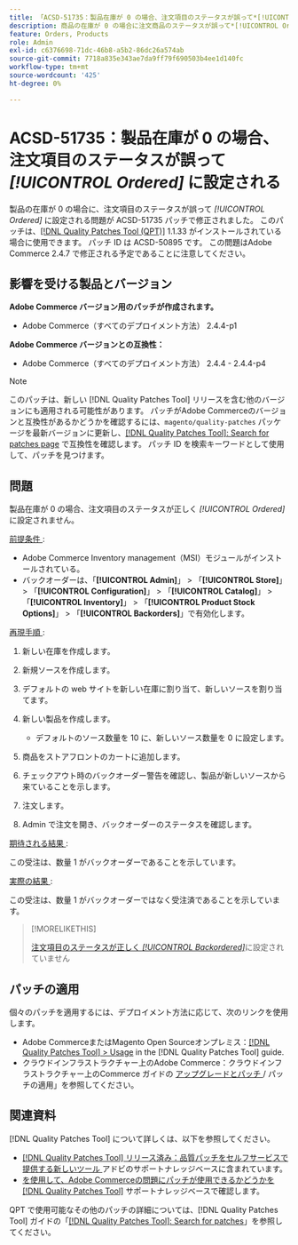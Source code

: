 ```yaml
---
title: 「ACSD-51735：製品在庫が 0 の場合、注文項目のステータスが誤って*[!UICONTROL Ordered]*に設定される」
description: 商品の在庫が 0 の場合に注文商品のステータスが誤って*[!UICONTROL Ordered]*に設定されるAdobe Commerceの問題を修正するには、ACSD-51735 パッチを適用してください。
feature: Orders, Products
role: Admin
exl-id: c6376698-71dc-46b8-a5b2-86dc26a574ab
source-git-commit: 7718a835e343ae7da9ff79f690503b4ee1d140fc
workflow-type: tm+mt
source-wordcount: '425'
ht-degree: 0%

---
```


# ACSD-51735：製品在庫が 0 の場合、注文項目のステータスが誤って *[!UICONTROL Ordered]* に設定される

製品の在庫が 0 の場合に、注文項目のステータスが誤って *[!UICONTROL Ordered]* に設定される問題が ACSD-51735 パッチで修正されました。 このパッチは、[[!DNL Quality Patches Tool (QPT)]](/help/announcements/adobe-commerce-announcements/magento-quality-patches-released-new-tool-to-self-serve-quality-patches.md) 1.1.33 がインストールされている場合に使用できます。 パッチ ID は ACSD-50895 です。 この問題はAdobe Commerce 2.4.7 で修正される予定であることに注意してください。

## 影響を受ける製品とバージョン

**Adobe Commerce バージョン用のパッチが作成されます。**

* Adobe Commerce（すべてのデプロイメント方法） 2.4.4-p1

**Adobe Commerce バージョンとの互換性：**

* Adobe Commerce（すべてのデプロイメント方法） 2.4.4 - 2.4.4-p4

>[!NOTE]
>
>このパッチは、新しい [!DNL Quality Patches Tool] リリースを含む他のバージョンにも適用される可能性があります。 パッチがAdobe Commerceのバージョンと互換性があるかどうかを確認するには、`magento/quality-patches` パッケージを最新バージョンに更新し、[[!DNL Quality Patches Tool]: Search for patches page](https://experienceleague.adobe.com/tools/commerce-quality-patches/index.html) で互換性を確認します。 パッチ ID を検索キーワードとして使用して、パッチを見つけます。

## 問題

製品在庫が 0 の場合、注文項目のステータスが正しく *[!UICONTROL Ordered]* に設定されません。

<u> 前提条件 </u>:

* Adobe Commerce Inventory management（MSI）モジュールがインストールされている。
* バックオーダーは、「**[!UICONTROL Admin]**」 > 「**[!UICONTROL Store]**」 > 「**[!UICONTROL Configuration]**」 > 「**[!UICONTROL Catalog]**」 > 「**[!UICONTROL Inventory]**」 > 「**[!UICONTROL Product Stock Options]**」 > 「**[!UICONTROL Backorders]**」で有効化します。

<u> 再現手順 </u>:

1. 新しい在庫を作成します。
1. 新規ソースを作成します。
1. デフォルトの web サイトを新しい在庫に割り当て、新しいソースを割り当てます。
1. 新しい製品を作成します。

   * デフォルトのソース数量を 10 に、新しいソース数量を 0 に設定します。

1. 商品をストアフロントのカートに追加します。
1. チェックアウト時のバックオーダー警告を確認し、製品が新しいソースから来ていることを示します。
1. 注文します。
1. Admin で注文を開き、バックオーダーのステータスを確認します。

<u> 期待される結果 </u>:

この受注は、数量 1 がバックオーダーであることを示しています。

<u> 実際の結果 </u>:

この受注は、数量 1 がバックオーダーではなく受注済であることを示しています。

>[!MORELIKETHIS]
>
>[ 注文項目のステータスが正しく *[!UICONTROL Backordered]*](/help/support-tools/patches-available-in-qpt-tool/v1-1-33/acsd-51408-order-item-status-is-set-to-backordered.md)に設定されていません

## パッチの適用

個々のパッチを適用するには、デプロイメント方法に応じて、次のリンクを使用します。

* Adobe CommerceまたはMagento Open Sourceオンプレミス：[[!DNL Quality Patches Tool] > Usage](https://experienceleague.adobe.com/docs/commerce-operations/tools/quality-patches-tool/usage.html) in the [!DNL Quality Patches Tool] guide.
* クラウドインフラストラクチャー上のAdobe Commerce：クラウドインフラストラクチャー上のCommerce ガイドの [ アップグレードとパッチ ](https://experienceleague.adobe.com/docs/commerce-cloud-service/user-guide/develop/upgrade/apply-patches.html)/ パッチの適用」を参照してください。

## 関連資料

[!DNL Quality Patches Tool] について詳しくは、以下を参照してください。

* [[!DNL Quality Patches Tool]  リリース済み：品質パッチをセルフサービスで提供する新しいツール ](/help/announcements/adobe-commerce-announcements/magento-quality-patches-released-new-tool-to-self-serve-quality-patches.md) アドビのサポートナレッジベースに含まれています。
* [ を使用して、Adobe Commerceの問題にパッチが使用できるかどうかを  [!DNL Quality Patches Tool]](/help/support-tools/patches-available-in-qpt-tool/check-patch-for-magento-issue-with-magento-quality-patches.md) サポートナレッジベースで確認します。

QPT で使用可能なその他のパッチの詳細については、[!DNL Quality Patches Tool] ガイドの「[[!DNL Quality Patches Tool]: Search for patches](https://experienceleague.adobe.com/tools/commerce-quality-patches/index.html)」を参照してください。
